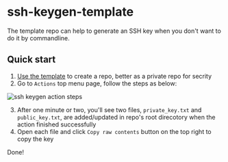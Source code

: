 # ssh-keygen-template

The template repo can help to generate an SSH key when you don't want to do it by commandline.

## Quick start

1. [Use the template](https://github.com/gitx-io/ssh-keygen-template/generate) to create a repo, better as a private repo for secrity
2. Go to `Actions` top menu page, follow the steps as below:

![ssh keygen action steps](https://raw.githubusercontent.com/image-store/github/master/ssh-key-template.png)

3. After one minute or two, you'll see two files, `private_key.txt` and `public_key.txt`, are added/updated in repo's root direcotory when the action finished successfully
4. Open each file and click `Copy raw contents` button on the top right to copy the key

Done!
